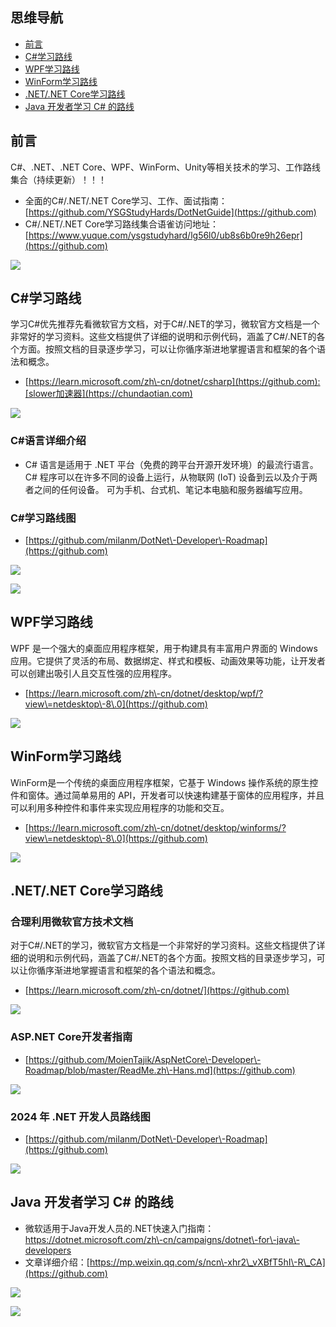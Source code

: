 ## 思维导航

* [前言](https://github.com)
* [C\#学习路线](https://github.com)
* [WPF学习路线](https://github.com)
* [WinForm学习路线](https://github.com)
* [.NET/.NET Core学习路线](https://github.com)
* [Java 开发者学习 C\# 的路线](https://github.com)

## 前言


C\#、.NET、.NET Core、WPF、WinForm、Unity等相关技术的学习、工作路线集合（持续更新）！！！


* 全面的C\#/.NET/.NET Core学习、工作、面试指南：[https://github.com/YSGStudyHards/DotNetGuide](https://github.com)
* C\#/.NET/.NET Core学习路线集合语雀访问地址：[https://www.yuque.com/ysgstudyhard/lg56l0/ub8s6b0re9h26epr](https://github.com)


![](https://img2024.cnblogs.com/blog/1336199/202410/1336199-20241019140842106-1399588983.png)


## C\#学习路线


学习C\#优先推荐先看微软官方文档，对于C\#/.NET的学习，微软官方文档是一个非常好的学习资料。这些文档提供了详细的说明和示例代码，涵盖了C\#/.NET的各个方面。按照文档的目录逐步学习，可以让你循序渐进地掌握语言和框架的各个语法和概念。


* [https://learn.microsoft.com/zh\-cn/dotnet/csharp](https://github.com):[slower加速器](https://chundaotian.com)


![](https://img2024.cnblogs.com/blog/1336199/202410/1336199-20241019140514985-68127981.png)


### C\#语言详细介绍


* C\# 语言是适用于 .NET 平台（免费的跨平台开源开发环境）的最流行语言。 C\# 程序可以在许多不同的设备上运行，从物联网 (IoT) 设备到云以及介于两者之间的任何设备。 可为手机、台式机、笔记本电脑和服务器编写应用。


### C\#学习路线图


* [https://github.com/milanm/DotNet\-Developer\-Roadmap](https://github.com)


![](https://img2024.cnblogs.com/blog/1336199/202410/1336199-20241019140526970-1198922054.png)


![](https://img2024.cnblogs.com/blog/1336199/202410/1336199-20241019140531126-2088652202.png)


## WPF学习路线


WPF 是一个强大的桌面应用程序框架，用于构建具有丰富用户界面的 Windows 应用。它提供了灵活的布局、数据绑定、样式和模板、动画效果等功能，让开发者可以创建出吸引人且交互性强的应用程序。


* [https://learn.microsoft.com/zh\-cn/dotnet/desktop/wpf/?view\=netdesktop\-8\.0](https://github.com)


![](https://img2024.cnblogs.com/blog/1336199/202410/1336199-20241019140545157-1026027334.png)


## WinForm学习路线


WinForm是一个传统的桌面应用程序框架，它基于 Windows 操作系统的原生控件和窗体。通过简单易用的 API，开发者可以快速构建基于窗体的应用程序，并且可以利用多种控件和事件来实现应用程序的功能和交互。


* [https://learn.microsoft.com/zh\-cn/dotnet/desktop/winforms/?view\=netdesktop\-8\.0](https://github.com)


![](https://img2024.cnblogs.com/blog/1336199/202410/1336199-20241019140556448-30580303.png)


## .NET/.NET Core学习路线


### 合理利用微软官方技术文档


对于C\#/.NET的学习，微软官方文档是一个非常好的学习资料。这些文档提供了详细的说明和示例代码，涵盖了C\#/.NET的各个方面。按照文档的目录逐步学习，可以让你循序渐进地掌握语言和框架的各个语法和概念。


* [https://learn.microsoft.com/zh\-cn/dotnet/](https://github.com)


![](https://img2024.cnblogs.com/blog/1336199/202410/1336199-20241019140607667-1477949839.png)


### ASP.NET Core开发者指南


* [https://github.com/MoienTajik/AspNetCore\-Developer\-Roadmap/blob/master/ReadMe.zh\-Hans.md](https://github.com)


![](https://img2024.cnblogs.com/blog/1336199/202410/1336199-20241019140620129-1094142244.png)


### 2024 年 .NET 开发人员路线图


* [https://github.com/milanm/DotNet\-Developer\-Roadmap](https://github.com)


![](https://img2024.cnblogs.com/blog/1336199/202410/1336199-20241019140633302-963181541.png)


## Java 开发者学习 C\# 的路线


* 微软适用于Java开发人员的.NET快速入门指南：https://dotnet.microsoft.com/zh\-cn/campaigns/dotnet\-for\-java\-developers
* 文章详细介绍：[https://mp.weixin.qq.com/s/ncn\-xhr2\_vXBfT5hI\-R\_CA](https://github.com)


![](https://img2024.cnblogs.com/blog/1336199/202410/1336199-20241019140645513-1450337799.png)


![](https://img2024.cnblogs.com/blog/1336199/202410/1336199-20241019140649959-141543885.png)


